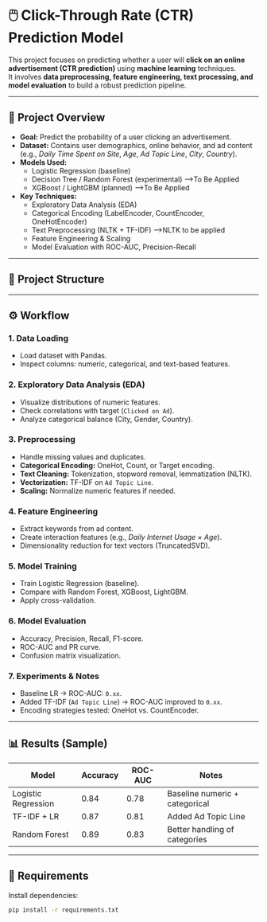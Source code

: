 # 🖱️ Click-Through Rate (CTR) Prediction Model

This project focuses on predicting whether a user will **click on an online advertisement (CTR prediction)** using **machine learning** techniques.  
It involves **data preprocessing, feature engineering, text processing, and model evaluation** to build a robust prediction pipeline.  

---

## 📌 Project Overview

- **Goal:** Predict the probability of a user clicking an advertisement.  
- **Dataset:** Contains user demographics, online behavior, and ad content (e.g., *Daily Time Spent on Site*, *Age*, *Ad Topic Line*, *City*, *Country*).  
- **Models Used:**  
  - Logistic Regression (baseline)  
  - Decision Tree / Random Forest (experimental)  -->To Be Applied
  - XGBoost / LightGBM (planned)  -->To Be Applied
- **Key Techniques:**  
  - Exploratory Data Analysis (EDA)  
  - Categorical Encoding (LabelEncoder, CountEncoder, OneHotEncoder)  
  - Text Preprocessing (NLTK + TF-IDF)  -->NLTK to be applied
  - Feature Engineering & Scaling  
  - Model Evaluation with ROC-AUC, Precision-Recall  

---

## 📂 Project Structure


---

## ⚙️ Workflow

### 1. Data Loading  
- Load dataset with Pandas.  
- Inspect columns: numeric, categorical, and text-based features.  

### 2. Exploratory Data Analysis (EDA)  
- Visualize distributions of numeric features.  
- Check correlations with target (`Clicked on Ad`).  
- Analyze categorical balance (City, Gender, Country).  

### 3. Preprocessing  
- Handle missing values and duplicates.  
- **Categorical Encoding:** OneHot, Count, or Target encoding.  
- **Text Cleaning:** Tokenization, stopword removal, lemmatization (NLTK).  
- **Vectorization:** TF-IDF on `Ad Topic Line`.  
- **Scaling:** Normalize numeric features if needed.  

### 4. Feature Engineering  
- Extract keywords from ad content.  
- Create interaction features (e.g., *Daily Internet Usage × Age*).  
- Dimensionality reduction for text vectors (TruncatedSVD).  

### 5. Model Training  
- Train Logistic Regression (baseline).  
- Compare with Random Forest, XGBoost, LightGBM.  
- Apply cross-validation.  

### 6. Model Evaluation  
- Accuracy, Precision, Recall, F1-score.  
- ROC-AUC and PR curve.  
- Confusion matrix visualization.  

### 7. Experiments & Notes  
- Baseline LR → ROC-AUC: `0.xx`.  
- Added TF-IDF (`Ad Topic Line`) → ROC-AUC improved to `0.xx`.  
- Encoding strategies tested: OneHot vs. CountEncoder.  

---

## 📊 Results (Sample)

| Model                | Accuracy | ROC-AUC | Notes                          |
|-----------------------|----------|---------|--------------------------------|
| Logistic Regression   | 0.84     | 0.78    | Baseline numeric + categorical |
| TF-IDF + LR           | 0.87     | 0.81    | Added Ad Topic Line            |
| Random Forest         | 0.89     | 0.83    | Better handling of categories  |

---

## 🔧 Requirements

Install dependencies:

```bash
pip install -r requirements.txt
